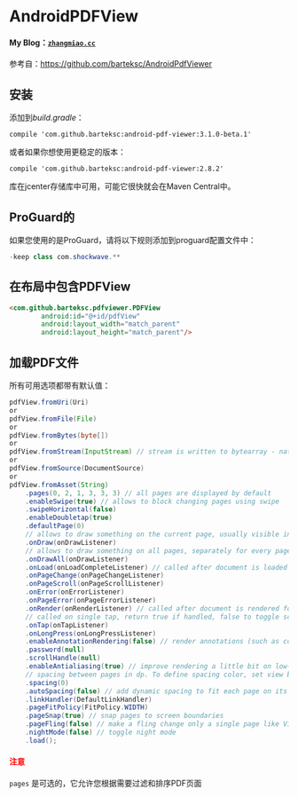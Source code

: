 # AndroidPDFView
#### My Blog：[`zhangmiao.cc`](zhangmiao.cc)
参考自：https://github.com/barteksc/AndroidPdfViewer

## 安装

添加到*build.gradle*：

`compile 'com.github.barteksc:android-pdf-viewer:3.1.0-beta.1'`

或者如果你想使用更稳定的版本：

`compile 'com.github.barteksc:android-pdf-viewer:2.8.2'`

库在jcenter存储库中可用，可能它很快就会在Maven Central中。

## ProGuard的

如果您使用的是ProGuard，请将以下规则添加到proguard配置文件中：

```java
-keep class com.shockwave.**
```

## 在布局中包含PDFView

```html
<com.github.barteksc.pdfviewer.PDFView
        android:id="@+id/pdfView"
        android:layout_width="match_parent"
        android:layout_height="match_parent"/>
```

## 加载PDF文件

所有可用选项都带有默认值：

```java
pdfView.fromUri(Uri)
or
pdfView.fromFile(File)
or
pdfView.fromBytes(byte[])
or
pdfView.fromStream(InputStream) // stream is written to bytearray - native code cannot use Java Streams
or
pdfView.fromSource(DocumentSource)
or
pdfView.fromAsset(String)
    .pages(0, 2, 1, 3, 3, 3) // all pages are displayed by default
    .enableSwipe(true) // allows to block changing pages using swipe
    .swipeHorizontal(false)
    .enableDoubletap(true)
    .defaultPage(0)
    // allows to draw something on the current page, usually visible in the middle of the screen
    .onDraw(onDrawListener)
    // allows to draw something on all pages, separately for every page. Called only for visible pages
    .onDrawAll(onDrawListener)
    .onLoad(onLoadCompleteListener) // called after document is loaded and starts to be rendered
    .onPageChange(onPageChangeListener)
    .onPageScroll(onPageScrollListener)
    .onError(onErrorListener)
    .onPageError(onPageErrorListener)
    .onRender(onRenderListener) // called after document is rendered for the first time
    // called on single tap, return true if handled, false to toggle scroll handle visibility
    .onTap(onTapListener)
    .onLongPress(onLongPressListener)
    .enableAnnotationRendering(false) // render annotations (such as comments, colors or forms)
    .password(null)
    .scrollHandle(null)
    .enableAntialiasing(true) // improve rendering a little bit on low-res screens
    // spacing between pages in dp. To define spacing color, set view background
    .spacing(0)
    .autoSpacing(false) // add dynamic spacing to fit each page on its own on the screen
    .linkHandler(DefaultLinkHandler)
    .pageFitPolicy(FitPolicy.WIDTH)
    .pageSnap(true) // snap pages to screen boundaries
    .pageFling(false) // make a fling change only a single page like ViewPager
    .nightMode(false) // toggle night mode
    .load();
```

####  <span style="color:red">注意</span>

`pages` 是可选的，它允许您根据需要过滤和排序PDF页面
